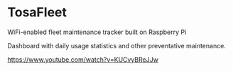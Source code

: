 # TosaFleet
WiFi-enabled fleet maintenance tracker built on Raspberry Pi 

Dashboard with daily usage statistics and other preventative maintenance. 

https://www.youtube.com/watch?v=KUCvyBReJJw
